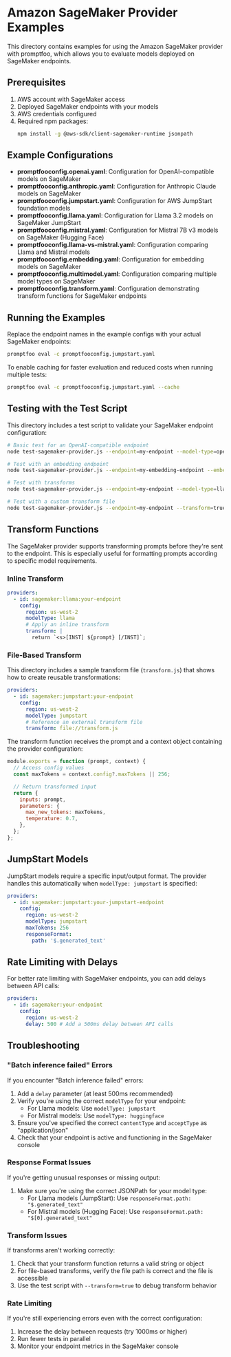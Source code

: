 # Amazon SageMaker Provider Examples

This directory contains examples for using the Amazon SageMaker provider with promptfoo, which allows you to evaluate models deployed on SageMaker endpoints.

## Prerequisites

1. AWS account with SageMaker access
2. Deployed SageMaker endpoints with your models
3. AWS credentials configured
4. Required npm packages:
   ```bash
   npm install -g @aws-sdk/client-sagemaker-runtime jsonpath
   ```

## Example Configurations

- **promptfooconfig.openai.yaml**: Configuration for OpenAI-compatible models on SageMaker
- **promptfooconfig.anthropic.yaml**: Configuration for Anthropic Claude models on SageMaker
- **promptfooconfig.jumpstart.yaml**: Configuration for AWS JumpStart foundation models
- **promptfooconfig.llama.yaml**: Configuration for Llama 3.2 models on SageMaker JumpStart
- **promptfooconfig.mistral.yaml**: Configuration for Mistral 7B v3 models on SageMaker (Hugging Face)
- **promptfooconfig.llama-vs-mistral.yaml**: Configuration comparing Llama and Mistral models
- **promptfooconfig.embedding.yaml**: Configuration for embedding models on SageMaker
- **promptfooconfig.multimodel.yaml**: Configuration comparing multiple model types on SageMaker
- **promptfooconfig.transform.yaml**: Configuration demonstrating transform functions for SageMaker endpoints

## Running the Examples

Replace the endpoint names in the example configs with your actual SageMaker endpoints:

```bash
promptfoo eval -c promptfooconfig.jumpstart.yaml
```

To enable caching for faster evaluation and reduced costs when running multiple tests:

```bash
promptfoo eval -c promptfooconfig.jumpstart.yaml --cache
```

## Testing with the Test Script

This directory includes a test script to validate your SageMaker endpoint configuration:

```bash
# Basic test for an OpenAI-compatible endpoint
node test-sagemaker-provider.js --endpoint=my-endpoint --model-type=openai

# Test with an embedding endpoint
node test-sagemaker-provider.js --endpoint=my-embedding-endpoint --embedding=true

# Test with transforms
node test-sagemaker-provider.js --endpoint=my-endpoint --model-type=llama --transform=true

# Test with a custom transform file
node test-sagemaker-provider.js --endpoint=my-endpoint --transform=true --transform-file=transform.js
```

## Transform Functions

The SageMaker provider supports transforming prompts before they're sent to the endpoint. This is especially useful for formatting prompts according to specific model requirements.

### Inline Transform

```yaml
providers:
  - id: sagemaker:llama:your-endpoint
    config:
      region: us-west-2
      modelType: llama
      # Apply an inline transform
      transform: |
        return `<s>[INST] ${prompt} [/INST]`;
```

### File-Based Transform

This directory includes a sample transform file (`transform.js`) that shows how to create reusable transformations:

```yaml
providers:
  - id: sagemaker:jumpstart:your-endpoint
    config:
      region: us-west-2
      modelType: jumpstart
      # Reference an external transform file
      transform: file://transform.js
```

The transform function receives the prompt and a context object containing the provider configuration:

```javascript
module.exports = function (prompt, context) {
  // Access config values
  const maxTokens = context.config?.maxTokens || 256;

  // Return transformed input
  return {
    inputs: prompt,
    parameters: {
      max_new_tokens: maxTokens,
      temperature: 0.7,
    },
  };
};
```

## JumpStart Models

JumpStart models require a specific input/output format. The provider handles this automatically when `modelType: jumpstart` is specified:

```yaml
providers:
  - id: sagemaker:jumpstart:your-jumpstart-endpoint
    config:
      region: us-west-2
      modelType: jumpstart
      maxTokens: 256
      responseFormat:
        path: '$.generated_text'
```

## Rate Limiting with Delays

For better rate limiting with SageMaker endpoints, you can add delays between API calls:

```yaml
providers:
  - id: sagemaker:your-endpoint
    config:
      region: us-west-2
      delay: 500 # Add a 500ms delay between API calls
```

## Troubleshooting

### "Batch inference failed" Errors

If you encounter "Batch inference failed" errors:

1. Add a `delay` parameter (at least 500ms recommended)
2. Verify you're using the correct `modelType` for your endpoint:
   - For Llama models: Use `modelType: jumpstart`
   - For Mistral models: Use `modelType: huggingface`
3. Ensure you've specified the correct `contentType` and `acceptType` as "application/json"
4. Check that your endpoint is active and functioning in the SageMaker console

### Response Format Issues

If you're getting unusual responses or missing output:

1. Make sure you're using the correct JSONPath for your model type:
   - For Llama models (JumpStart): Use `responseFormat.path: "$.generated_text"`
   - For Mistral models (Hugging Face): Use `responseFormat.path: "$[0].generated_text"`

### Transform Issues

If transforms aren't working correctly:

1. Check that your transform function returns a valid string or object
2. For file-based transforms, verify the file path is correct and the file is accessible
3. Use the test script with `--transform=true` to debug transform behavior

### Rate Limiting

If you're still experiencing errors even with the correct configuration:

1. Increase the delay between requests (try 1000ms or higher)
2. Run fewer tests in parallel
3. Monitor your endpoint metrics in the SageMaker console
